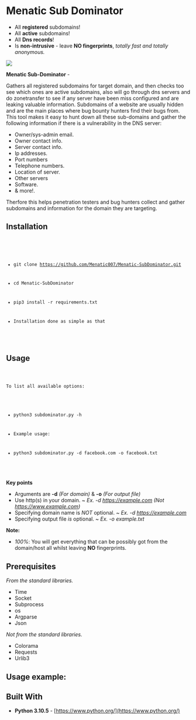 # Menatic Sub Dominator



* All **registered** subdomains!
* All **active** subdomains!
* All **Dns records**!
* Is **non-intrusive** - leave **NO fingerprints**, *totally fast and totally anonymous.*

<img src = [![unknown.png](https://i.postimg.cc/DZLWD4Vc/unknown.png)](https://postimg.cc/r0yFRmwd)> </img>


**Menatic Sub-Dominator** - <p>Gathers all registered subdomains for target domain, and then checks too see which ones are active subdomains, also will go through dns servers and do zonetransfer to see if any server have been miss configured and are leaking valuable
information. Subdomains of a website are usually hidden and  are the main places where bug bounty hunters find their bugs from. This tool makes it easy to hunt down all these sub-domains and gather the following information if there is a vulnerability in the DNS server:<p>

* Owner/sys-admin email.
* Owner contact info.
* Server contact info.
* Ip addresses.
* Port numbers
* Telephone numbers.
* Location of server.
* Other servers
* Software.
* & more!.

Therfore this helps penetration testers and bug hunters collect and gather subdomains and information for the domain they are targeting. 

## Installation

<code>

- git clone https://github.com/Menatic007/Menatic-SubDominator.git
  
- cd Menatic-SubDominator
  
- pip3 install -r requirements.txt

- Installation done as simple as that
  
</code> 

## Usage

<code>

To list all available options:

- python3 subdominator.py -h

- Example usage:

- python3 subdominator.py -d facebook.com -o facebook.txt

</code>


**Key points**
* Arguments are **-d** *(For domain)* & **-o** *(For output file)*
* Use http(s) in your domain.  ~  *Ex. -d https://example.com (Not https://www.example.com)*
* Specifying domain name is *NOT* optional.  ~  *Ex. -d https://example.com*
* Specifying output file *is* optional.  ~  *Ex. -o example.txt* 

**Note:**
- *100%*: You will get everything that can be possibly got from the domain/host all whilst leaving **NO** fingerprints.

## Prerequisites

*From the standard libraries.*
* Time 
* Socket 
* Subprocess 
* os 
* Argparse 
* Json 

*Not from the standard libraries.*
* Colorama 
* Requests 
* Urlib3 

## Usage example:




## Built With

* **Python 3.10.5** - [https://www.python.org/](https://www.python.org/)









